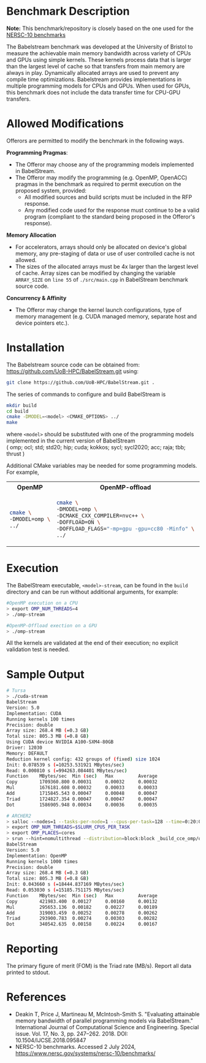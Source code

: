 # Benchmark Description

**Note:** This benchmark/repository is closely based on the one used for the [NERSC-10 benchmarks](https://www.nersc.gov/systems/nersc-10/benchmarks/)

The Babelstream benchmark was developed at the University of Bristol to measure the achievable main memory bandwidth across variety of CPUs and GPUs using simple kernels. These kernels process data that is larger than the largest level of cache so that transfers from main memory are always in play. Dynamically allocated arrays are used to prevent any compile time optimizations. Babelstream provides implementations in multiple programming models for CPUs and GPUs. When used for GPUs, this benchmark does not include the data transfer time for CPU-GPU transfers.

# Allowed Modifications
Offerors are permitted to modify the benchmark in the following ways.

**Programming Pragmas**:<br>
- The Offeror may choose any of the programming models implemented in BabelStream.
- The Offeror may modify the programming (e.g. OpenMP, OpenACC) pragmas in the benchmark as required  to permit execution on the proposed system, provided: 
   - All modified sources and build scripts must be included in the RFP response.
   - Any modified code used for the response must continue to be a valid program (compliant to the standard being proposed in the Offeror's response).

**Memory Allocation**<br>
- For accelerators, arrays should only be allocated on device's global memory, any pre-staging of data or use of user controlled cache is not allowed.
- The sizes of the allocated arrays must be 4x larger than the largest level of cache. Array sizes can be modified by changing the variable `ARRAY_SIZE` on `line 55` of `./src/main.cpp` in BabelStream benchmark source code. 

**Concurrency & Affinity**<br>
- The Offeror may change the kernel launch configurations, type of memory management (e.g. CUDA managed memory, separate host and device pointers etc.).

# Installation

The Babelstream source code can be obtained from:
https://github.com/UoB-HPC/BabelStream.git using:

```bash
git clone https://github.com/UoB-HPC/BabelStream.git .
```

The series of commands to configure and build BabelStream is
```bash
mkdir build
cd build
cmake -DMODEL=<model> <CMAKE_OPTIONS> ../
make
```
where `<model>` should be substituted with one of
the programming models implemented in the current version of BabelStream<br>
( omp; ocl; std; std20; hip; cuda; kokkos;
  sycl; sycl2020; acc; raja; tbb; thrust )
  

Additional CMake variables may be needed for some programming models.
For example,
<table><tr><th> OpenMP </th><th> OpenMP-offload </th><th> CUDA </th><tr>
<tr><td>

```bash
cmake \
-DMODEL=omp \
../ 
```

</td><td>

```bash
cmake \
-DMODEL=omp \
-DCMAKE_CXX_COMPILER=nvc++ \
-DOFFLOAD=ON \
-DOFFLOAD_FLAGS="-mp=gpu -gpu=cc80 -Minfo" \
../ 
```

</td><td>

```bash
cmake \
-DMODEL=cuda \
-DCMAKE_CXX_COMPILER=nvc++ \
-DCMAKE_CUDA_COMPILER=nvcc \
-DCUDA_ARCH=sm_80 \
../ 
```

</td></tr></table>

# Execution

The BabelStream executable, `<model>-stream`,
can be found in the `build` directory
and can be run without additional arguments,
for example:

```bash
#OpenMP execution on a CPU
> export OMP_NUM_THREADS=4
> ./omp-stream 

#OpenMP-Offload exection on a GPU
> ./omp-stream 
```

All the kernels are validated at the end of their execution;
no explicit validation test is needed.


# Sample Output

```bash
# Tursa
> ./cuda-stream
BabelStream
Version: 5.0
Implementation: CUDA
Running kernels 100 times
Precision: double
Array size: 268.4 MB (=0.3 GB)
Total size: 805.3 MB (=0.8 GB)
Using CUDA device NVIDIA A100-SXM4-80GB
Driver: 12030
Memory: DEFAULT
Reduction kernel config: 432 groups of (fixed) size 1024
Init: 0.078539 s (=10253.531921 MBytes/sec)
Read: 0.000810 s (=994263.084401 MBytes/sec)
Function    MBytes/sec  Min (sec)   Max         Average     
Copy        1709360.800 0.00031     0.00032     0.00032     
Mul         1676181.608 0.00032     0.00033     0.00033     
Add         1715845.543 0.00047     0.00048     0.00047     
Triad       1724827.354 0.00047     0.00047     0.00047     
Dot         1586905.948 0.00034     0.00036     0.00035   
```

```bash
# ARCHER2
> salloc --nodes=1 --tasks-per-node=1 --cpus-per-task=128 --time=0:20:0
> export OMP_NUM_THREADS=$SLURM_CPUS_PER_TASK
> export OMP_PLACES=cores
> srun --hint=nomultithread --distribution=block:block _build_cce_omp/omp-stream
BabelStream
Version: 5.0
Implementation: OpenMP
Running kernels 1000 times
Precision: double
Array size: 268.4 MB (=0.3 GB)
Total size: 805.3 MB (=0.8 GB)
Init: 0.043660 s (=18444.837169 MBytes/sec)
Read: 0.053030 s (=15185.751175 MBytes/sec)
Function    MBytes/sec  Min (sec)   Max         Average     
Copy        421983.400  0.00127     0.00160     0.00132     
Mul         295653.136  0.00182     0.00227     0.00189     
Add         319003.459  0.00252     0.00278     0.00262     
Triad       293900.783  0.00274     0.00303     0.00282     
Dot         340542.635  0.00158     0.00224     0.00167     
```

# Reporting
The primary figure of merit (FOM) is the Triad rate (MB/s).
Report all data printed to stdout.

# References

- Deakin T, Price J, Martineau M, McIntosh-Smith S.
"Evaluating attainable memory bandwidth of 
  parallel programming models via BabelStream."
International Journal of Computational Science and Engineering.
Special issue. Vol. 17, No. 3, pp. 247–262. 2018.
DOI: 10.1504/IJCSE.2018.095847
- NERSC-10 benchmarks. Accessed 2 July 2024, https://www.nersc.gov/systems/nersc-10/benchmarks/
